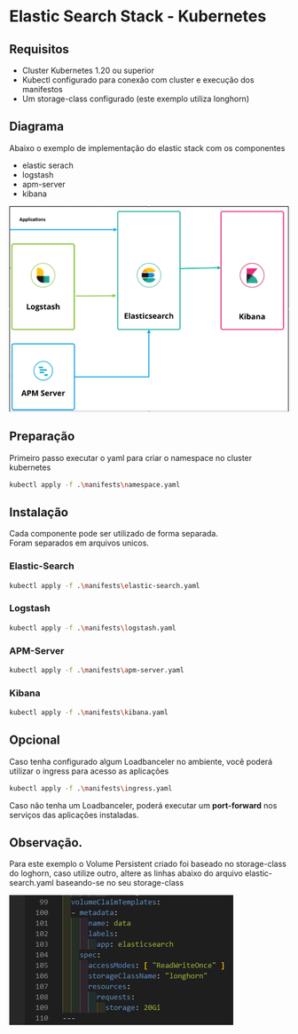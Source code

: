 # Elastic Search Stack - Kubernetes


## Requisitos
- Cluster Kubernetes 1.20 ou superior
- Kubectl configurado para conexão com cluster e execução dos manifestos
- Um storage-class configurado (este exemplo utiliza longhorn)
## Diagrama

Abaixo o exemplo de implementação do elastic stack com os componentes

- elastic serach
- logstash
- apm-server
- kibana

![result](/images/elastic-stack.png)  


## Preparação

Primeiro passo executar o yaml para criar o namespace no cluster kubernetes

```bash
kubectl apply -f .\manifests\namespace.yaml
```

## Instalação
Cada componente pode ser utilizado de forma separada.  
Foram separados em arquivos unicos.


### Elastic-Search
```bash
kubectl apply -f .\manifests\elastic-search.yaml
```

### Logstash
```bash
kubectl apply -f .\manifests\logstash.yaml
```

### APM-Server
```bash
kubectl apply -f .\manifests\apm-server.yaml
```

### Kibana
```bash
kubectl apply -f .\manifests\kibana.yaml
```

## Opcional
Caso tenha configurado algum Loadbanceler no ambiente, você poderá utilizar o ingress para acesso as aplicações
```bash
kubectl apply -f .\manifests\ingress.yaml
```
Caso não tenha um Loadbanceler, poderá executar um **port-forward** nos serviços das aplicações instaladas.

## Observação.
Para este exemplo o Volume Persistent criado foi baseado no storage-class do loghorn, caso utilize outro, altere as linhas abaixo do arquivo elastic-search.yaml baseando-se no seu storage-class  

![result](/images/persistent-volume.png)  

